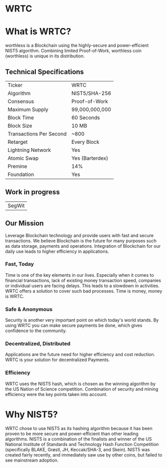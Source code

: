 # WRTC

 

# What is WRTC?
worthless is a Blockchain using the highly-secure and power-efficient NIST5 algorithm. Combining limited Proof-of-Work, worthless coin (worthless) is unique in its distribution. 

<a name="specifications"></a>
## Technical Specifications
<table>
<tr> <td>Ticker</td><td>WRTC</td></tr>
<tr> <td>Algorithm</td><td>NIST5/SHA-256</td></tr>
<tr> <td>Consensus</td><td>Proof-of-Work</td></tr>
<tr> <td>Maximum Supply</td><td>99,000,000,000 </td></tr>
<tr> <td>Block Time</td><td>60 Seconds</td></tr>
<tr> <td>Block Size</td><td>10 MB</td></tr>
<tr> <td>Transactions Per Second</td><td>~800</td></tr>
<tr> <td>Retarget</td><td>Every Block</td></tr>
<tr> <td>Lightning Network</td><td>Yes</td></tr>
<tr> <td>Atomic Swap</td><td>Yes (Barterdex)</td></tr>
<tr> <td>Premine</td><td>14%</td></tr>
<tr> <td>Foundation</td><td>Yes</td></tr>
</table>

## Work in progress
<table>
<tr> <td>SegWit</td></tr>
</table>




## Our Mission
Leverage Blockchain technology and provide users with fast and secure transactions.
We believe Blockchain is the future for many purposes such as data storage, payments and operations. Integration of Blockchain for our daily use leads to higher efficiency in applications.

### Fast, Today
Time is one of the key elements in our lives. Especially when it comes to financial transactions, lack of existing money transaction speed, companies or individual users are facing delays. This leads to a slowdown in activities. WRTC offers a solution to cover such bad processes. Time is money, money is WRTC.

### Safe & Anonymous
Security is another very important point on which today's world stands. By using WRTC you can make secure payments be done, which gives confidence to the community.

### Decentralized, Distributed
Applications are the future need for higher efficiency and cost reduction. WRTC is your solution for decentralized Payments.

### Efficiency
WRTC uses the NIST5 hash, which is chosen as the winning algorithm by the US Nation of Science competition. Combination of security and mining efficiency were the key points taken into account.


# Why NIST5?
WRTC chose to use NIST5 as its hashing algorithm because it has been proven to be more secure and power-efficient than other leading algorithms. NIST5 is a combination of the finalists and winner of the US National Institute of Standards and Technology Hash Function Competition (specifically BLAKE, Grøstl, JH, Keccak/SHA-3, and Skein). NIST5 was created fairly recently, and immediately saw use by other coins, but failed to see mainstream adoption.

